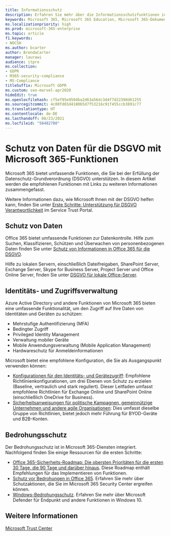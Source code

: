 ```yaml
---
title: Informationsschutz
description: Erfahren Sie mehr über die Informationsschutzfunktionen in Microsoft 365 für die DSGVO (EU-Datenschutz-Grundverordnung).
keywords: Microsoft 365, Microsoft 365 Education, Microsoft 365-Dokumentation, DSGVO
ms.localizationpriority: high
ms.prod: microsoft-365-enterprise
ms.topic: article
f1.keywords:
- NOCSH
ms.author: bcarter
author: BrendaCarter
manager: laurawi
audience: itpro
ms.collection:
- GDPR
- M365-security-compliance
- MS-Compliance
titleSuffix: Microsoft GDPR
ms.custom: seo-marvel-apr2020
hideEdit: true
ms.openlocfilehash: cf5ef95e9504ba2d63a56dc3d4f7d22398d61255
ms.sourcegitcommit: 4c00fd65d418065d7f53216c91f455ccb3891c77
ms.translationtype: HT
ms.contentlocale: de-DE
ms.lasthandoff: 08/23/2021
ms.locfileid: "58482780"
---
```

# <a name="information-protection-for-gdpr-with-microsoft-365-capabilities"></a>Schutz von Daten für die DSGVO mit Microsoft 365-Funktionen

Microsoft 365 bietet umfassende Funktionen, die Sie bei der Erfüllung der Datenschutz-Grundverordnung (DSGVO) unterstützen. In diesem Artikel werden die empfohlenen Funktionen mit Links zu weiteren Informationen zusammengefasst.

Weitere Informationen dazu, wie Microsoft Ihnen mit der DSGVO helfen kann, finden Sie unter [Erste Schritte: Unterstützung für DSGVO Verantwortlichkeit](https://servicetrust.microsoft.com/ViewPage/GDPRGetStarted) im Service Trust Portal.

## <a name="information-protection"></a>Schutz von Daten


Office 365 bietet umfassende Funktionen zur Datenkontrolle. Hilfe zum Suchen, Klassifizieren, Schützen und Überwachen von personenbezogenen Daten finden Sie unter [Schutz von Informationen in Office 365 für die DSGVO](/microsoft-365/compliance/office-365-information-protection-for-gdpr).

Hilfe zu lokalen Servern, einschließlich Dateifreigaben, SharePoint Server, Exchange Server, Skype for Business Server, Project Server und Office Online Server, finden Sie unter [DSGVO für lokale Office-Server](/microsoft-365/compliance/gdpr-for-office-servers). 

## <a name="identity-and-access-management"></a>Identitäts- und Zugriffsverwaltung

Azure Active Directory und andere Funktionen von Microsoft 365 bieten eine umfassende Funktionalität, um den Zugriff auf Ihre Daten von Identitäten und Geräten zu schützen:

- Mehrstufige Authentifizierung (MFA)
- Bedingter Zugriff
- Privileged Identity Management
- Verwaltung mobiler Geräte
- Mobile Anwendungsverwaltung (Mobile Application Management)
- Hardwareschutz für Anmeldeinformationen

Microsoft bietet eine empfohlene Konfiguration, die Sie als Ausgangspunkt verwenden können:

- [Konfigurationen für den Identitäts- und Gerätezugriff](/microsoft-365/security/office-365-security/microsoft-365-policies-configurations): Empfohlene Richtlinienkonfigurationen, um drei Ebenen von Schutz zu erzielen (Baseline, vertraulich und stark reguliert). Dieser Leitfaden umfasst empfohlene Richtlinien für Exchange Online und SharePoint Online (einschließlich OneDrive for Business).
- [Sicherheitsanweisungen für politische Kampagnen, gemeinnützige Unternehmen und andere agile Organisationen](/microsoft-365/security/office-365-security/microsoft-security-guidance-for-political-campaigns-nonprofits-and-other-agile-o): Dies umfasst dieselbe Gruppe von Richtlinien, bietet jedoch mehr Führung für BYOD-Geräte und B2B-Konten.

## <a name="threat-protection"></a>Bedrohungsschutz

Der Bedrohungsschutz ist in Microsoft 365-Diensten integriert. Nachfolgend finden Sie einige Ressourcen für die ersten Schritte:

- [Office 365-Sicherheits-Roadmap: Die obersten Prioritäten für die ersten 30 Tage, die 90 Tage und darüber hinaus](/microsoft-365/security/office-365-security/security-roadmap). Diese Roadmap enthält Empfehlungen für das Implementieren von Funktionen. 
- [Schutz vor Bedrohungen in Office 365](/microsoft-365/security/office-365-security/protect-against-threats). Erfahren Sie mehr über Schutzaktionen, die Sie im Microsoft 365 Security Center ergreifen können.
- [Windows-Bedrohungsschutz](/windows/security/threat-protection/). Erfahren Sie mehr über Microsoft Defender für Endpunkt und andere Funktionen in Windows 10.

## <a name="learn-more"></a>Weitere Informationen

[Microsoft Trust Center](https://www.microsoft.com/trust-center/privacy/gdpr-overview)
